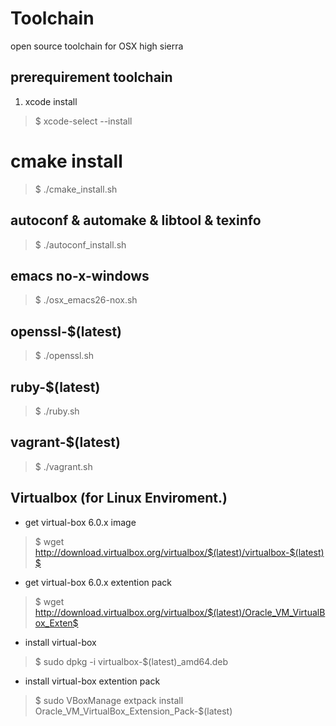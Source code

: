 Toolchain
=========

open source toolchain for OSX  high sierra 

## prerequirement toolchain
1. xcode install
> $ xcode-select --install

# cmake install
> $ ./cmake_install.sh

## autoconf & automake & libtool & texinfo
> $ ./autoconf_install.sh

## emacs no-x-windows
> $ ./osx_emacs26-nox.sh


## openssl-$(latest)
> $ ./openssl.sh

## ruby-$(latest)
> $ ./ruby.sh

## vagrant-$(latest)
> $ ./vagrant.sh

## Virtualbox (for Linux Enviroment.)
* get virtual-box 6.0.x image
> $ wget http://download.virtualbox.org/virtualbox/$(latest)/virtualbox-$(latest)$
* get virtual-box 6.0.x extention pack
> $ wget http://download.virtualbox.org/virtualbox/$(latest)/Oracle_VM_VirtualBox_Exten$
* install virtual-box 
> $ sudo dpkg -i virtualbox-$(latest)_amd64.deb
* install virtual-box extention pack
> $ sudo VBoxManage extpack install Oracle_VM_VirtualBox_Extension_Pack-$(latest)
